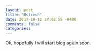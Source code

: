 ```yaml
---
layout: post
title: "Refresh"
date: 2017-10-12 17:02:55 -0400
comments: false
categories:
---
```


Ok, hopefully I will start blog again soon.